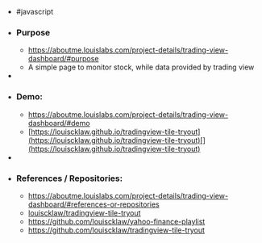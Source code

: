 - #javascript
- ### Purpose
	- https://aboutme.louislabs.com/project-details/trading-view-dashboard/#purpose
	- A simple page to monitor stock, while data provided by trading view
-
- ### Demo:
	- https://aboutme.louislabs.com/project-details/trading-view-dashboard/#demo
	- [https://louiscklaw.github.io/tradingview-tile-tryout](https://louiscklaw.github.io/tradingview-tile-tryout)[](https://louiscklaw.github.io/tradingview-tile-tryout)
-
- ### References / Repositories:
	- https://aboutme.louislabs.com/project-details/trading-view-dashboard/#references-or-repositories
	- [louiscklaw/tradingview-tile-tryout](https://www.github.com/louiscklaw/tradingview-tile-tryout)
	- https://github.com/louiscklaw/yahoo-finance-playlist
	- https://github.com/louiscklaw/tradingview-tile-tryout
